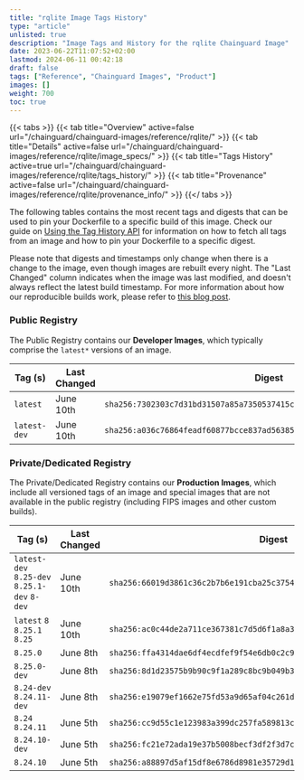 ```yaml
---
title: "rqlite Image Tags History"
type: "article"
unlisted: true
description: "Image Tags and History for the rqlite Chainguard Image"
date: 2023-06-22T11:07:52+02:00
lastmod: 2024-06-11 00:42:18
draft: false
tags: ["Reference", "Chainguard Images", "Product"]
images: []
weight: 700
toc: true
---
```


{{< tabs >}}
{{< tab title="Overview" active=false url="/chainguard/chainguard-images/reference/rqlite/" >}}
{{< tab title="Details" active=false url="/chainguard/chainguard-images/reference/rqlite/image_specs/" >}}
{{< tab title="Tags History" active=true url="/chainguard/chainguard-images/reference/rqlite/tags_history/" >}}
{{< tab title="Provenance" active=false url="/chainguard/chainguard-images/reference/rqlite/provenance_info/" >}}
{{</ tabs >}}

The following tables contains the most recent tags and digests that can be used to pin your Dockerfile to a specific build of this image. Check our guide on [Using the Tag History API](/chainguard/chainguard-images/using-the-tag-history-api/) for information on how to fetch all tags from an image and how to pin your Dockerfile to a specific digest.

Please note that digests and timestamps only change when there is a change to the image, even though images are rebuilt every night. The "Last Changed" column indicates when the image was last modified, and doesn't always reflect the latest build timestamp. For more information about how our reproducible builds work, please refer to [this blog post](https://www.chainguard.dev/unchained/reproducing-chainguards-reproducible-image-builds).

### Public Registry
The Public Registry contains our **Developer Images**, which typically comprise the `latest*` versions of an image.

| Tag (s)       | Last Changed | Digest                                                                    |
|---------------|--------------|---------------------------------------------------------------------------|
|  `latest`     | June 10th    | `sha256:7302303c7d31bd31507a85a7350537415cd2c6f35b6ab3c8d5639f562fa86b71` |
|  `latest-dev` | June 10th    | `sha256:a036c76864feadf60877bcce837ad5638526b32a13742e23f6a7d4d2a0ea182b` |


### Private/Dedicated Registry
The Private/Dedicated Registry contains our **Production Images**, which include all versioned tags of an image and special images that are not available in the public registry (including FIPS images and other custom builds).

| Tag (s)                                       | Last Changed | Digest                                                                    |
|-----------------------------------------------|--------------|---------------------------------------------------------------------------|
|  `latest-dev` `8.25-dev` `8.25.1-dev` `8-dev` | June 10th    | `sha256:66019d3861c36c2b7b6e191cba25c3754a574c94574afd45ed65d2aa67c79c12` |
|  `latest` `8` `8.25.1` `8.25`                 | June 10th    | `sha256:ac0c44de2a711ce367381c7d5d6f1a8a32df409a6f356bcfbc06512095fd2eaa` |
|  `8.25.0`                                     | June 8th     | `sha256:ffa4314dae6df4ecdfef9f54e6db0c2c93bd7fa8285bca814d0347bd50b1a70d` |
|  `8.25.0-dev`                                 | June 8th     | `sha256:8d1d23575b9b90c9f1a289c8bc9b049b37de1cc6b1f6bc5782faa07737ab78f2` |
|  `8.24-dev` `8.24.11-dev`                     | June 8th     | `sha256:e19079ef1662e75fd53a9d65af04c261d90385009b3af1596bdfd44f577522a0` |
|  `8.24` `8.24.11`                             | June 5th     | `sha256:cc9d55c1e123983a399dc257fa589813c4eb8c5e9fa34e36415719d59dc4d686` |
|  `8.24.10-dev`                                | June 5th     | `sha256:fc21e72ada19e37b5008becf3df2f3d7c0154ce513f65d5233ee3060d32c69db` |
|  `8.24.10`                                    | June 5th     | `sha256:a88897d5af15df8e6786d8981e35729d14711c67f7770fb9d98615342dca91a8` |

